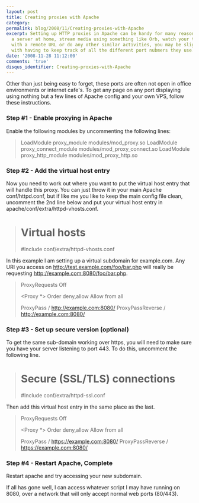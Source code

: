 ```yaml
---
layout: post
title: Creating proxies with Apache
category: 
permalink: blog/2008/11/Creating-proxies-with-Apache
excerpt: Setting up HTTP proxies in Apache can be handy for many reasons. If you have
  a server at home, stream media using something like Orb, watch your torrents downloading
  with a remote URL or do any other similar activities, you may be slightly fed up
  with having to keep track of all the different port nubmers they use.
date: '2008-11-28 11:12:00'
comments: 'true'
disqus_identifier: Creating-proxies-with-Apache
---
```


Other than just being easy to forget, these ports are often not open in office environments or internet cafe's. To get any page on any port displaying using nothing but a few lines of Apache config and your own VPS, follow these instructions.

### Step #1 - Enable proxying in Apache

Enable the following modules by uncommenting the following lines:

> LoadModule proxy_module modules/mod_proxy.so
> LoadModule proxy_connect_module modules/mod_proxy_connect.so
> LoadModule proxy_http_module modules/mod_proxy_http.so
### Step #2 - Add the virtual host entry

Now you need to work out where you want to put the virtual host entry that will handle this proxy. You can just throw it in your main Apache conf/httpd.conf, but if like me you like to keep the main config file clean, uncomment the 2nd line below and put your virtual host entry in apache/conf/extra/httpd-vhosts.conf.

> # Virtual hosts
> #Include conf/extra/httpd-vhosts.conf

In this example I am setting up a virtual subdomain for example.com. Any URI you access on http://test.example.com/foo/bar.php will really be requesting http://example.com:8080/foo/bar.php.

> <VirtualHost test.example.com:80>
>     
> ProxyRequests Off
>            
> <Proxy *>
> Order deny,allow
> Allow from all
> </Proxy>
>     
> ProxyPass / http://example.com:8080/
> ProxyPassReverse / http://example.com:8080/
>     
> </VirtualHost>
### Step #3 - Set up secure version (optional)

To get the same sub-domain working over https, you will need to make sure you have your server listening to port 443. To do this, uncomment the following line.

> # Secure (SSL/TLS) connections
> #Include conf/extra/httpd-ssl.conf

Then add this virtual host entry in the same place as the last.

> <VirtualHost test.example.com:443>
>     
> ProxyRequests Off
>            
> <Proxy *>
> Order deny,allow
> Allow from all
> </Proxy>
>     
> ProxyPass / https://example.com:8080/
> ProxyPassReverse / https://example.com:8080/
>     
> </VirtualHost>
### Step #4 - Restart Apache, Complete

Restart apache and try accessing your new subdomain.

If all has gone well, I can access whatever script I may have running on 8080, over a network that will only accept normal web ports (80/443).

